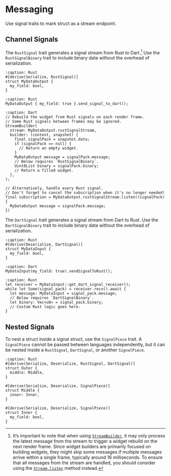 # Messaging

Use signal traits to mark struct as a stream endpoint.

## Channel Signals

The `RustSignal` trait generates a signal stream from Rust to Dart.[^1] Use the `RustSignalBinary` trait to include binary data without the overhead of serialization.

[^1]: It’s important to note that when using [`StreamBuilder`](https://api.flutter.dev/flutter/widgets/StreamBuilder-class.html), it may only process the latest message from the stream to trigger a widget rebuild on the next render frame. Since widget builders are primarily focused on building widgets, they might skip some messages if multiple messages arrive within a single frame, typically around 16 milliseconds. To ensure that all messages from the stream are handled, you should consider using the [`Stream.listen`](https://api.flutter.dev/flutter/dart-async/Stream/listen.html) method instead.

```{code-block} rust
:caption: Rust
#[derive(Serialize, RustSignal)]
struct MyDataOutput {
  my_field: bool,
}
```

```{code-block} rust
:caption: Rust
MyDataOutput { my_field: true }.send_signal_to_dart();
```

```{code-block} dart
:caption: Dart
// Rebuild the widget from Rust signals on each render frame.
// Some Rust signals between frames may be ignored.
StreamBuilder(
  stream: MyDataOutput.rustSignalStream,
  builder: (context, snapshot) {
    final signalPack = snapshot.data;
    if (signalPack == null) {
      // Return an empty widget.
    }
    MyDataOutput message = signalPack.message;
    // Below requires `RustSignalBinary`.
    Uint8List binary = signalPack.binary;
    // Return a filled widget.
  },
);

// Alternatively, handle every Rust signal.
// Don't forget to cancel the subscription when it's no longer needed!
final subscription = MyDataOutput.rustSignalStream.listen((signalPack) {
  MyDataOutput message = signalPack.message;
})
```

The `DartSignal` trait generates a signal stream from Dart to Rust. Use the `DartSignalBinary` trait to include binary data without the overhead of serialization.

```{code-block} rust
:caption: Rust
#[derive(Deserialize, DartSignal)]
struct MyDataInput {
  my_field: bool,
}
```

```{code-block} dart
:caption: Dart
MyDataInput(my_field: true).sendSignalToRust();
```

```{code-block} rust
:caption: Rust
let receiver = MyDataInput::get_dart_signal_receiver();
while let Some(signal_pack) = receiver.recv().await {
  let message: MyDataInput = signal_pack.message;
  // Below requires `DartSignalBinary`.
  let binary: Vec<u8> = signal_pack.binary;
  // Custom Rust logic goes here.
}
```

## Nested Signals

To nest a struct inside a signal struct, use the `SignalPiece` trait. A `SignalPiece` cannot be passed between languages independently, but it can be nested inside a `RustSignal`, `DartSignal`, or another `SignalPiece`.

```{code-block} rust
:caption: Rust
#[derive(Serialize, Deserialize, RustSignal, DartSignal)]
struct Outer {
  middle: Middle,
}

#[derive(Serialize, Deserialize, SignalPiece)]
struct Middle {
  inner: Inner,
}

#[derive(Serialize, Deserialize, SignalPiece)]
struct Inner {
  my_field: bool,
}
```
